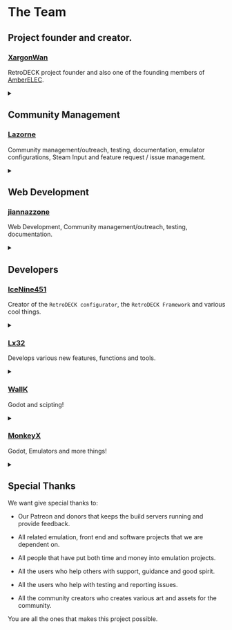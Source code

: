 # The Team

## Project founder and creator.

### [XargonWan](https://github.com/XargonWan)

RetroDECK project founder and also one of the founding members of [AmberELEC](https://amberelec.org/).

<details><summary> </summary>
Grand General of the IPL (Italian Pizza Legion) also known as the Napoletanan Fist in the internal pizza war.
</details>

## Community Management

### [Lazorne](https://github.com/Lazorne)

Community management/outreach, testing, documentation, emulator configurations, Steam Input and feature request / issue management.

<details><summary> </summary>
Meme Lord of the Wiki and also the cult leader of the NPC (The Nordic Pizza Cult) also called by the others as "The Pizza Heresy Cult" or "Harbingers of Pizza Chaos". Instigator of the internal pizza war.
</details>

## Web Development

### [jiannazzone](https://github.com/jiannazzone)

Web Development, Community management/outreach, testing, documentation.

<details><summary> </summary>
MCCP branch operative against the NPC faction and have a loose alliance with the IPL. 
</details>

## Developers

### [IceNine451](https://github.com/icenine451)

Creator of the `RetroDECK configurator`, the `RetroDECK Framework` and various cool things.

<details><summary> </summary>
Freedom loving leader of the MCCP (Murican Cheese Crust Patriots) in the internal pizza war.
</details>

### [Lx32](https://github.com/Lx32)

Develops various new features, functions and tools.


<details><summary> </summary>
1st Commander of the IPL (Italian Pizza Legion) nicknamed Paladin al Taglio in the internal pizza war.
</details>


### [WallK](https://github.com/WallK)

Godot and scipting!


<details><summary> </summary>
Pizza Mercenary
</details>

### [MonkeyX](https://github.com/monkeyx-net)

Godot, Emulators and more things!

<details><summary> </summary>
Wartime Pizza peace broker.
</details>


## Special Thanks
 We want give special thanks to:

- Our Patreon and donors that keeps the build servers running and provide feedback.

- All related emulation, front end and software projects that we are dependent on.

- All people that have put both time and money into emulation projects.

- All the users who help others with support, guidance and good spirit.

- All the users who help with testing and reporting issues.

- All the community creators who creates various art and assets for the community.

You are all the ones that makes this project possible.
